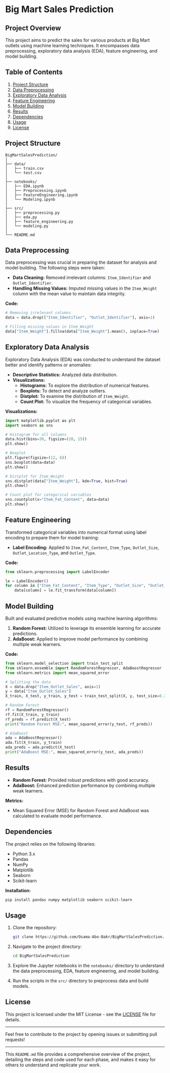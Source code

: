 # Big Mart Sales Prediction

## Project Overview

This project aims to predict the sales for various products at Big Mart outlets using machine learning techniques. It encompasses data preprocessing, exploratory data analysis (EDA), feature engineering, and model building.

## Table of Contents
1. [Project Structure](#project-structure)
2. [Data Preprocessing](#data-preprocessing)
3. [Exploratory Data Analysis](#exploratory-data-analysis)
4. [Feature Engineering](#feature-engineering)
5. [Model Building](#model-building)
6. [Results](#results)
7. [Dependencies](#dependencies)
8. [Usage](#usage)
9. [License](#license)

## Project Structure

```
BigMartSalesPrediction/
│
├── data/
│   ├── train.csv
│   └── test.csv
│
├── notebooks/
│   ├── EDA.ipynb
│   ├── Preprocessing.ipynb
│   ├── FeatureEngineering.ipynb
│   └── Modeling.ipynb
│
├── src/
│   ├── preprocessing.py
│   ├── eda.py
│   ├── feature_engineering.py
│   └── modeling.py
│
└── README.md
```

## Data Preprocessing

Data preprocessing was crucial in preparing the dataset for analysis and model building. The following steps were taken:

- **Data Cleaning:** Removed irrelevant columns: `Item_Identifier` and `Outlet_Identifier`.
- **Handling Missing Values:** Imputed missing values in the `Item_Weight` column with the mean value to maintain data integrity.

**Code:**

```python
# Removing irrelevant columns
data = data.drop(["Item_Identifier", "Outlet_Identifier"], axis=1)

# Filling missing values in Item_Weight
data["Item_Weight"].fillna(data["Item_Weight"].mean(), inplace=True)
```

## Exploratory Data Analysis

Exploratory Data Analysis (EDA) was conducted to understand the dataset better and identify patterns or anomalies:

- **Descriptive Statistics:** Analyzed data distribution.
- **Visualizations:**
  - **Histograms:** To explore the distribution of numerical features.
  - **Boxplots:** To detect and analyze outliers.
  - **Distplot:** To examine the distribution of `Item_Weight`.
  - **Count Plot:** To visualize the frequency of categorical variables.

**Visualizations:**

```python
import matplotlib.pyplot as plt
import seaborn as sns

# Histogram for all columns
data.hist(bins=30, figsize=(20, 15))
plt.show()

# Boxplot
plt.figure(figsize=(12, 6))
sns.boxplot(data=data)
plt.show()

# Distplot for Item_Weight
sns.distplot(data["Item_Weight"], kde=True, hist=True)
plt.show()

# Count plot for categorical variables
sns.countplot(x="Item_Fat_Content", data=data)
plt.show()
```

## Feature Engineering

Transformed categorical variables into numerical format using label encoding to prepare them for model training:

- **Label Encoding:** Applied to `Item_Fat_Content`, `Item_Type`, `Outlet_Size`, `Outlet_Location_Type`, and `Outlet_Type`.

**Code:**

```python
from sklearn.preprocessing import LabelEncoder

le = LabelEncoder()
for column in ["Item_Fat_Content", "Item_Type", "Outlet_Size", "Outlet_Location_Type", "Outlet_Type"]:
    data[column] = le.fit_transform(data[column])
```

## Model Building

Built and evaluated predictive models using machine learning algorithms:

1. **Random Forest:** Utilized to leverage its ensemble learning for accurate predictions.
2. **AdaBoost:** Applied to improve model performance by combining multiple weak learners.

**Code:**

```python
from sklearn.model_selection import train_test_split
from sklearn.ensemble import RandomForestRegressor, AdaBoostRegressor
from sklearn.metrics import mean_squared_error

# Splitting the data
X = data.drop("Item_Outlet_Sales", axis=1)
y = data["Item_Outlet_Sales"]
X_train, X_test, y_train, y_test = train_test_split(X, y, test_size=0.2, random_state=42)

# Random Forest
rf = RandomForestRegressor()
rf.fit(X_train, y_train)
rf_preds = rf.predict(X_test)
print("Random Forest MSE:", mean_squared_error(y_test, rf_preds))

# AdaBoost
ada = AdaBoostRegressor()
ada.fit(X_train, y_train)
ada_preds = ada.predict(X_test)
print("AdaBoost MSE:", mean_squared_error(y_test, ada_preds))
```

## Results

- **Random Forest:** Provided robust predictions with good accuracy.
- **AdaBoost:** Enhanced prediction performance by combining multiple weak learners.

**Metrics:**

- Mean Squared Error (MSE) for Random Forest and AdaBoost was calculated to evaluate model performance.

## Dependencies

The project relies on the following libraries:

- Python 3.x
- Pandas
- NumPy
- Matplotlib
- Seaborn
- Scikit-learn

**Installation:**

```bash
pip install pandas numpy matplotlib seaborn scikit-learn
```

## Usage

1. Clone the repository:

    ```bash
    git clone https://github.com/Osama-Abo-Bakr/BigMartSalesPrediction.git
    ```

2. Navigate to the project directory:

    ```bash
    cd BigMartSalesPrediction
    ```

3. Explore the Jupyter notebooks in the `notebooks/` directory to understand the data preprocessing, EDA, feature engineering, and model building.

4. Run the scripts in the `src/` directory to preprocess data and build models.

## License

This project is licensed under the MIT License - see the [LICENSE](LICENSE) file for details.

---

Feel free to contribute to the project by opening issues or submitting pull requests!

---

This `README.md` file provides a comprehensive overview of the project, detailing the steps and code used for each phase, and makes it easy for others to understand and replicate your work.
